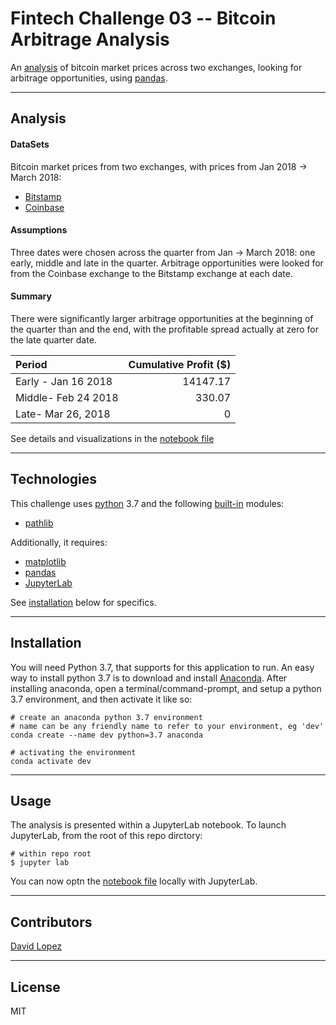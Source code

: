 # Fintech Challenge 03 -- Bitcoin Arbitrage Analysis

An [analysis](#analysis) of bitcoin market prices across two exchanges, looking for arbitrage opportunities, using [pandas](https://pandas.pydata.org/).

---

## Analysis 

#### DataSets
Bitcoin market prices from two exchanges, with prices from Jan 2018 -> March 2018:
- [Bitstamp](./Resources/bitstamp.csv)
- [Coinbase](./Resources/coinbase.csv)

#### Assumptions
Three dates were chosen across the quarter from Jan -> March 2018: one early, middle and late in the quarter. Arbitrage opportunities were looked for from the Coinbase exchange to the Bitstamp exchange at each date.

#### Summary
There were significantly larger arbitrage opportunities at the beginning of the quarter than and the end, with the profitable spread actually at zero for the late quarter date. 

|Period | Cumulative Profit ($) |
| :---	| ---: |
|Early - Jan 16 2018 | 14147.17 |
|Middle- Feb 24 2018 | 330.07 |
|Late- Mar 26, 2018 | 0 |

See details and visualizations in the [notebook file](./crypto_arbitrage.ipynb)

---

## Technologies

This challenge uses [python](https://www.python.org/) 3.7 and the following [built-in](https://docs.python.org/3/py-modindex.html) modules:
- [pathlib](https://docs.python.org/3/library/pathlib.html#module-pathlib)

Additionally, it requires:
- [matplotlib](https://matplotlib.org/)
- [pandas](https://pandas.pydata.org/)
- [JupyterLab](https://jupyterlab.readthedocs.io/en/stable/)

See [installation](#installation) below for specifics.

---

## Installation

You will need Python 3.7, that supports for this application to run. An easy way to install python 3.7 is to download and install [Anaconda](https://www.anaconda.com/products/individual). After installing anaconda, open a terminal/command-prompt, and setup a python 3.7 environment, and then activate it like so:

```
# create an anaconda python 3.7 environment
# name can be any friendly name to refer to your environment, eg 'dev'
conda create --name dev python=3.7 anaconda

# activating the environment
conda activate dev
```

---

## Usage

The analysis is presented within a JupyterLab notebook. To launch JupyterLab, from the root of this repo dirctory:

```
# within repo root
$ jupyter lab
```
You can now optn the [notebook file](./crypto_arbitrage.ipynb) locally with JupyterLab.

---

## Contributors

[David Lopez](https://github.com/sububer)

---

## License

MIT
